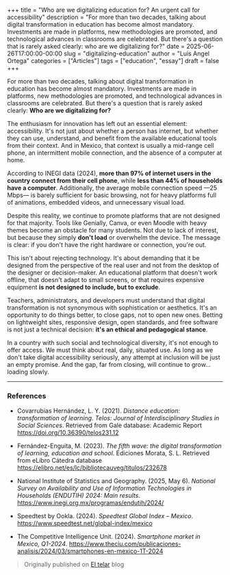 +++
title = "Who are we digitalizing education for? An urgent call for accessibility"
description = "For more than two decades, talking about digital transformation in education has become almost mandatory. Investments are made in platforms, new methodologies are promoted, and technological advances in classrooms are celebrated. But there's a question that is rarely asked clearly: who are we digitalizing for?"
date = 2025-06-26T17:00:00-00:00
slug = "digitalizing-education"
author = "Luis Angel Ortega"
categories = ["Articles"]
tags = ["education", "essay"]
draft = false
+++

For more than two decades, talking about digital transformation in education has become almost mandatory. Investments are made in platforms, new methodologies are promoted, and technological advances in classrooms are celebrated. But there's a question that is rarely asked clearly: **Who are we digitalizing for?**

The enthusiasm for innovation has left out an essential element: accessibility. It's not just about whether a person has internet, but whether they can use, understand, and benefit from the available educational tools from their context. And in Mexico, that context is usually a mid-range cell phone, an intermittent mobile connection, and the absence of a computer at home.

According to INEGI data (2024), **more than 97% of internet users in the country connect from their cell phone**, while **less than 44% of households have a computer**. Additionally, the average mobile connection speed —25 Mbps— is barely sufficient for basic browsing, not for heavy platforms full of animations, embedded videos, and unnecessary visual load.

Despite this reality, we continue to promote platforms that are not designed for that majority. Tools like Genially, Canva, or even Moodle with heavy themes become an obstacle for many students. Not due to lack of interest, but because they simply **don't load** or overwhelm the device. The message is clear: if you don't have the right hardware or connection, you're out.

This isn't about rejecting technology. It's about demanding that it be designed from the perspective of the real user and not from the desktop of the designer or decision-maker. An educational platform that doesn't work offline, that doesn't adapt to small screens, or that requires expensive equipment **is not designed to include, but to exclude**.

Teachers, administrators, and developers must understand that digital transformation is not synonymous with sophistication or aesthetics. It's an opportunity to do things better, to close gaps, not to open new ones. Betting on lightweight sites, responsive design, open standards, and free software is not just a technical decision: **it's an ethical and pedagogical stance**.

In a country with such social and technological diversity, it's not enough to offer access. We must think about real, daily, situated use. As long as we don't take digital accessibility seriously, any attempt at inclusion will be just an empty promise. And the gap, far from closing, will continue to grow... loading slowly.

---

### References

- Covarrubias Hernández, L. Y. (2021). *Distance education: transformation of learning*. *Telos: Journal of Interdisciplinary Studies in Social Sciences*. Retrieved from Gale database: Academic Report https://doi.org/10.36390/telos231.12

- Fernández-Enguita, M. (2023). *The fifth wave: the digital transformation of learning, education and school*. Ediciones Morata, S. L. Retrieved from eLibro Cátedra database https://elibro.net/es/lc/bibliotecauveg/titulos/232678

- National Institute of Statistics and Geography. (2025, May 6). *National Survey on Availability and Use of Information Technologies in Households (ENDUTIH) 2024: Main results*. https://www.inegi.org.mx/programas/endutih/2024/

- Speedtest by Ookla. (2024). *Speedtest Global Index – Mexico*. https://www.speedtest.net/global-index/mexico

- The Competitive Intelligence Unit. (2024). *Smartphone market in Mexico, Q1-2024*. https://www.theciu.com/publicaciones-analisis/2024/03/smartphones-en-mexico-1T-2024


> Originally published on [El telar](https://eltelar.xyz/blog/para-quien-estamos-digitalizando-la-educacion/) blog
